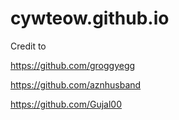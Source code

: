 # cywteow.github.io
Credit to

https://github.com/groggyegg

https://github.com/aznhusband

https://github.com/Gujal00

